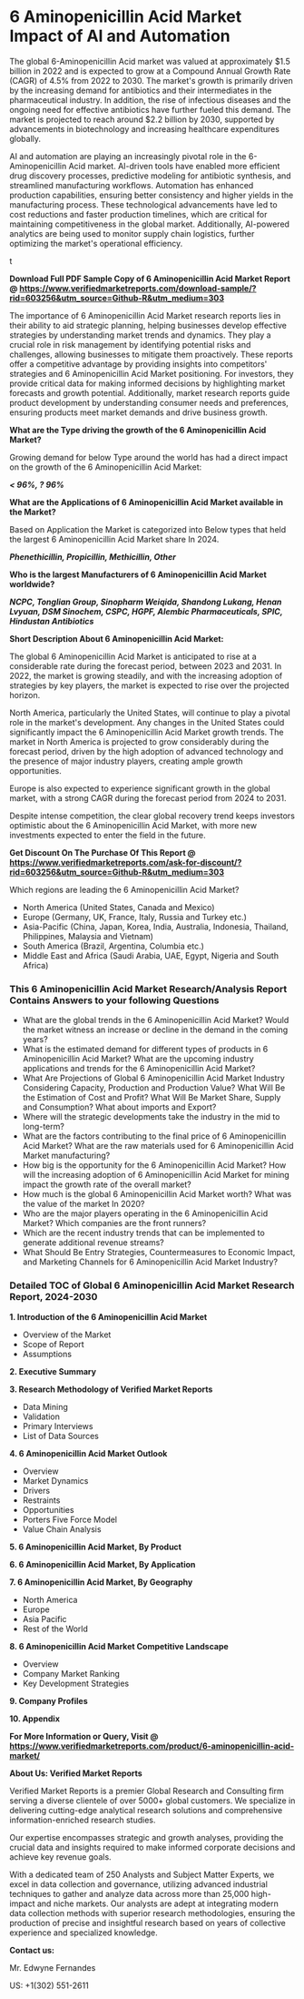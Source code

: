 <meta name="title" content="Global  6 Aminopenicillin Acid Market Impact of AI and Automation"><meta name="description" content="  The global 6-Aminopenicillin Acid market was valued at approximately $1.5 billion in 2022 and is expected to grow at a Compound Annual Growth Rate (CAGR) of 4.5% fro"><meta name="title" content=" 6 Aminopenicillin Acid Market Size, Share, Scope, Trends, Growth, Opportunities, Analysis, Forecast"> <h1>6 Aminopenicillin Acid Market Impact of AI and Automation</h1> <p>The global 6-Aminopenicillin Acid market was valued at approximately $1.5 billion in 2022 and is expected to grow at a Compound Annual Growth Rate (CAGR) of 4.5% from 2022 to 2030. The market's growth is primarily driven by the increasing demand for antibiotics and their intermediates in the pharmaceutical industry. In addition, the rise of infectious diseases and the ongoing need for effective antibiotics have further fueled this demand. The market is projected to reach around $2.2 billion by 2030, supported by advancements in biotechnology and increasing healthcare expenditures globally.</p> <p>AI and automation are playing an increasingly pivotal role in the 6-Aminopenicillin Acid market. AI-driven tools have enabled more efficient drug discovery processes, predictive modeling for antibiotic synthesis, and streamlined manufacturing workflows. Automation has enhanced production capabilities, ensuring better consistency and higher yields in the manufacturing process. These technological advancements have led to cost reductions and faster production timelines, which are critical for maintaining competitiveness in the global market. Additionally, AI-powered analytics are being used to monitor supply chain logistics, further optimizing the market's operational efficiency.</p> t</p><p id="" class=""><strong>Download Full PDF Sample Copy of 6 Aminopenicillin Acid Market Report @ <a href="https://www.verifiedmarketreports.com/download-sample/?rid=603256&utm_source=Github-R&utm_medium=303" target="_blank">https://www.verifiedmarketreports.com/download-sample/?rid=603256&utm_source=Github-R&utm_medium=303</a></strong></p><p>The importance of&nbsp;6 Aminopenicillin Acid Market research reports lies in their ability to aid strategic planning, helping businesses develop effective strategies by understanding market trends and dynamics. They play a crucial role in risk management by identifying potential risks and challenges, allowing businesses to mitigate them proactively. These reports offer a competitive advantage by providing insights into competitors' strategies and 6 Aminopenicillin Acid Market positioning. For investors, they provide critical data for making informed decisions by highlighting market forecasts and growth potential. Additionally, market research reports guide product development by understanding consumer needs and preferences, ensuring products meet market demands and drive business growth.</p><p><strong>What are the&nbsp;Type driving the growth of the 6 Aminopenicillin Acid Market?</strong></p><p id="" class="">Growing demand for below Type around the world has had a direct impact on the growth of the 6 Aminopenicillin Acid Market:</p><em><strong> < 96%, ? 96%</strong></em></p><strong>What are the&nbsp;Applications&nbsp;of 6 Aminopenicillin Acid Market available in the Market?</strong></p><p id="" class="">Based on Application the Market is categorized into Below types that held the largest 6 Aminopenicillin Acid Market share In 2024.</p><em><strong>Phenethicillin, Propicillin, Methicillin, Other</strong></em></p><strong>Who is the largest Manufacturers of 6 Aminopenicillin Acid Market worldwide?</strong></p><p><em><strong>NCPC, Tonglian Group, Sinopharm Weiqida, Shandong Lukang, Henan Lvyuan, DSM Sinochem, CSPC, HGPF, Alembic Pharmaceuticals, SPIC, Hindustan Antibiotics</strong></em></p><p id="" class=""><strong>Short Description About 6 Aminopenicillin Acid Market:</strong></p><p>The global 6 Aminopenicillin Acid Market is anticipated to rise at a considerable rate during the forecast period, between 2023 and 2031. In 2022, the market is growing steadily, and with the increasing adoption of strategies by key players, the market is expected to rise over the projected horizon.</p><p>North America, particularly the United States, will continue to play a pivotal role in the market's development. Any changes in the United States could significantly impact the 6 Aminopenicillin Acid Market growth trends. The market in North America is projected to grow considerably during the forecast period, driven by the high adoption of advanced technology and the presence of major industry players, creating ample growth opportunities.</p><p>Europe is also expected to experience significant growth in the global market, with a strong CAGR during the forecast period from 2024 to 2031.</p><p>Despite intense competition, the clear global recovery trend keeps investors optimistic about the 6 Aminopenicillin Acid Market, with more new investments expected to enter the field in the future.</p><p id="" class=""><strong>Get Discount On The Purchase Of This Report @ <a href="https://www.verifiedmarketreports.com/ask-for-discount/?rid=603256&utm_source=Github-R&utm_medium=303" target="_blank">https://www.verifiedmarketreports.com/ask-for-discount/?rid=603256&utm_source=Github-R&utm_medium=303</a></strong></p>Which regions are leading the 6 Aminopenicillin Acid Market?</p><ul><li>North America (United States, Canada and Mexico)</li><li>Europe (Germany, UK, France, Italy, Russia and Turkey etc.)</li><li>Asia-Pacific (China, Japan, Korea, India, Australia, Indonesia, Thailand, Philippines, Malaysia and Vietnam)</li><li>South America (Brazil, Argentina, Columbia etc.)</li><li>Middle East and Africa (Saudi Arabia, UAE, Egypt, Nigeria and South Africa)</li></ul><h3 id="" class="">This 6 Aminopenicillin Acid Market Research/Analysis Report Contains Answers to your following Questions</h3><ul><li>What are the global trends in the 6 Aminopenicillin Acid Market? Would the market witness an increase or decline in the demand in the coming years?</li><li>What is the estimated demand for different types of products in 6 Aminopenicillin Acid Market? What are the upcoming industry applications and trends for the 6 Aminopenicillin Acid Market?</li><li>What Are Projections of Global 6 Aminopenicillin Acid Market Industry Considering Capacity, Production and Production Value? What Will Be the Estimation of Cost and Profit? What Will Be Market Share, Supply and Consumption? What about imports and Export?</li><li>Where will the strategic developments take the industry in the mid to long-term?</li><li>What are the factors contributing to the final price of 6 Aminopenicillin Acid Market? What are the raw materials used for 6 Aminopenicillin Acid Market manufacturing?</li><li>How big is the opportunity for the 6 Aminopenicillin Acid Market? How will the increasing adoption of 6 Aminopenicillin Acid Market for mining impact the growth rate of the overall market?</li><li>How much is the global 6 Aminopenicillin Acid Market worth? What was the value of the market In 2020?</li><li>Who are the major players operating in the 6 Aminopenicillin Acid Market? Which companies are the front runners?</li><li>Which are the recent industry trends that can be implemented to generate additional revenue streams?</li><li>What Should Be Entry Strategies, Countermeasures to Economic Impact, and Marketing Channels for 6 Aminopenicillin Acid Market Industry?</li></ul><h3 id="" class="">Detailed TOC of Global 6 Aminopenicillin Acid Market Research Report, 2024-2030</h3><p id="" class=""><strong>1. Introduction of the 6 Aminopenicillin Acid Market</strong></p><ul><li>Overview of the Market</li><li>Scope of Report</li><li>Assumptions</li></ul><p id="" class=""><strong>2. Executive Summary</strong></p><p id="" class=""><strong>3. Research Methodology of Verified Market Reports</strong></p><ul><li>Data Mining</li><li>Validation</li><li>Primary Interviews</li><li>List of Data Sources</li></ul><p id="" class=""><strong>4. 6 Aminopenicillin Acid Market Outlook</strong></p><ul><li>Overview</li><li>Market Dynamics</li><li>Drivers</li><li>Restraints</li><li>Opportunities</li><li>Porters Five Force Model</li><li>Value Chain Analysis</li></ul><p id="" class=""><strong>5. 6 Aminopenicillin Acid Market, By Product</strong></p><p id="" class=""><strong>6. 6 Aminopenicillin Acid Market, By Application</strong></p><p id="" class=""><strong>7. 6 Aminopenicillin Acid Market, By Geography</strong></p><ul><li>North America</li><li>Europe</li><li>Asia Pacific</li><li>Rest of the World</li></ul><p id="" class=""><strong>8. 6 Aminopenicillin Acid Market Competitive Landscape</strong></p><ul><li>Overview</li><li>Company Market Ranking</li><li>Key Development Strategies</li></ul><p id="" class=""><strong>9. Company Profiles</strong></p><p id="" class=""><strong>10. Appendix</strong></p><p id="" class=""><strong>For More Information or Query, Visit @ <a href="https://www.verifiedmarketreports.com/product/6-aminopenicillin-acid-market/" target="_blank">https://www.verifiedmarketreports.com/product/6-aminopenicillin-acid-market/</a></strong></p><p id="" class=""><strong>About Us: Verified Market Reports</strong></p><p id="" class="">Verified Market Reports is a premier Global Research and Consulting firm serving a diverse clientele of over 5000+ global customers. We specialize in delivering cutting-edge analytical research solutions and comprehensive information-enriched research studies.</p><p id="" class="">Our expertise encompasses strategic and growth analyses, providing the crucial data and insights required to make informed corporate decisions and achieve key revenue goals.</p><p id="" class="">With a dedicated team of 250 Analysts and Subject Matter Experts, we excel in data collection and governance, utilizing advanced industrial techniques to gather and analyze data across more than 25,000 high-impact and niche markets. Our analysts are adept at integrating modern data collection methods with superior research methodologies, ensuring the production of precise and insightful research based on years of collective experience and specialized knowledge.</p><p id="" class=""><strong>Contact us:</strong></p><p id="" class="">Mr. Edwyne Fernandes</p><p id="" class="">US: +1(302) 551-2611</p>